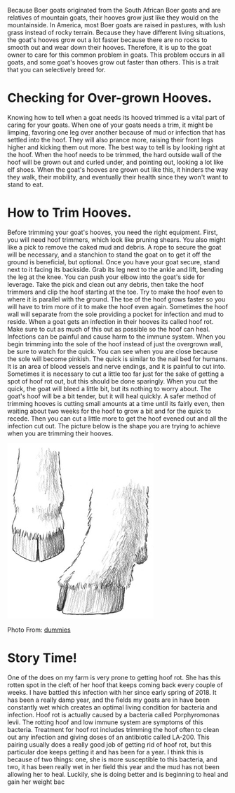 Because Boer goats originated from the South African Boer goats and are relatives of mountain goats, their hooves grow just like they would on the mountainside. In America, most Boer goats are raised in pastures, with lush grass instead of rocky terrain. Because they have different living situations, the goat's hooves grow out a lot faster because there are no rocks to smooth out and wear down their hooves. Therefore, it is up to the goat owner to care for this common problem in goats. This problem occurs in all goats, and some goat's hooves grow out faster than others. This is a trait that you can selectively breed for.

# Checking for Over-grown Hooves. 

Knowing how to tell when a goat needs its hooved trimmed is a vital part of caring for your goats. When one of your goats needs a trim, it might be limping, favoring one leg over another because of mud or infection that has settled into the hoof. They will also prance more, raising their front legs higher and kicking them out more. The best way to tell is by looking right at the hoof. When the hoof needs to be trimmed, the hard outside wall of the hoof will be grown out and curled under, and pointing out, looking a lot like elf shoes. When the goat's hooves are grown out like this, it hinders the way they walk, their mobility, and eventually their health since they won't want to stand to eat.

# How to Trim Hooves. 

 Before trimming your goat's hooves, you need the right equipment. First, you will need hoof trimmers, which look like pruning shears. You also might like a pick to remove the caked mud and debris. A rope to secure the goat will be necessary, and a stanchion to stand the goat on to get it off the ground is beneficial, but optional. Once you have your goat secure, stand next to it facing its backside. Grab its leg next to the ankle and lift, bending the leg at the knee. You can push your elbow into the goat's side for leverage. Take the pick and clean out any debris, then take the hoof trimmers and clip the hoof starting at the toe. Try to make the hoof even to where it is parallel with the ground. The toe of the hoof grows faster so you will have to trim more of it to make the hoof even again. Sometimes the hoof wall will separate from the sole providing a pocket for infection and mud to reside. When a goat gets an infection in their hooves its called hoof rot. Make sure to cut as much of this out as possible so the hoof can heal. Infections can be painful and cause harm to the immune system. When you begin trimming into the sole of the hoof instead of just the overgrown wall, be sure to watch for the quick. You can see when you are close because the sole will become pinkish. The quick is similar to the nail bed for humans. It is an area of blood vessels and nerve endings, and it is painful to cut into. Sometimes it is necessary to cut a little too far just for the sake of getting a spot of hoof rot out, but this should be done sparingly. When you cut the quick, the goat will bleed a little bit, but its nothing to worry about. The goat's hoof will be a bit tender, but it will heal quickly. A safer method of trimming hooves is cutting small amounts at a time until its fairly even, then waiting about two weeks for the hoof to grow a bit and for the quick to recede. Then you can cut a little more to get the hoof evened out and all the infection cut out. The picture below is the shape you are trying to achieve when you are trimming their hooves.  

![finished hoof](https://github.com/Ronimaloni/01-My-Goat-Blog/blob/master/207612.image8%20(2).jpg)

Photo From: [dummies](https://www.dummies.com/home-garden/hobby-farming/raising-goats/how-to-trim-a-goats-hooves/#slide-5)

# Story Time!

One of the does on my farm is very prone to getting hoof rot. She has this rotten spot in the cleft of her hoof that keeps coming back every couple of weeks. I have battled this infection with her since early spring of 2018. It has been a really damp year, and the fields my goats are in have been constantly wet which creates an optimal living condition for bacteria and infection. Hoof rot is actually caused by a bacteria called Porphyromonas levii. The rotting hoof and low immune system are symptoms of this bacteria. Treatment for hoof rot includes trimming the hoof often to clean out any infection and giving doses of an antibiotic called LA-200. This pairing usually does a really good job of getting rid of hoof rot, but this particular doe keeps getting it and has been for a year. I think this is because of two things: one, she is more susceptible to this bacteria, and two, it has been really wet in her field this year and the mud has not been allowing her to heal. Luckily, she is doing better and is beginning to heal and gain her weight bac


